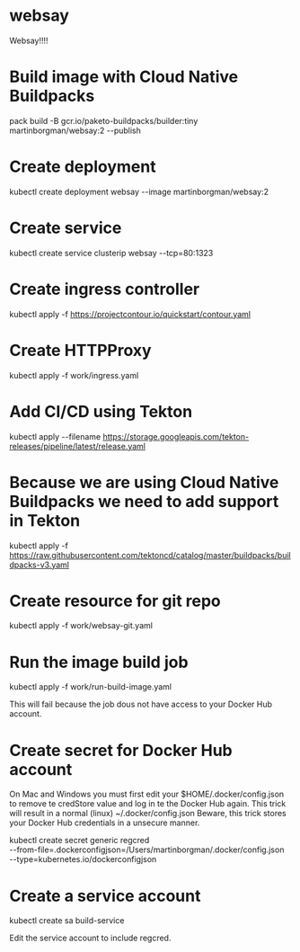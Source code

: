 # websay

Websay!!!!

# Build image with Cloud Native Buildpacks

pack build -B gcr.io/paketo-buildpacks/builder:tiny martinborgman/websay:2 --publish

# Create deployment

kubectl create deployment websay --image martinborgman/websay:2

# Create service

kubectl create service clusterip websay --tcp=80:1323

# Create ingress controller

kubectl apply -f https://projectcontour.io/quickstart/contour.yaml

# Create HTTPProxy

kubectl apply -f work/ingress.yaml

# Add CI/CD using Tekton

kubectl apply --filename https://storage.googleapis.com/tekton-releases/pipeline/latest/release.yaml

# Because we are using Cloud Native Buildpacks we need to add support in Tekton

kubectl apply -f https://raw.githubusercontent.com/tektoncd/catalog/master/buildpacks/buildpacks-v3.yaml

# Create resource for git repo

kubectl apply -f work/websay-git.yaml 

# Run the image build job

kubectl apply -f work/run-build-image.yaml 

This will fail because the job dous not have access to your Docker Hub account.

# Create secret for Docker Hub account

On Mac and Windows you must first edit your $HOME/.docker/config.json to remove te credStore value and log in te the Docker Hub again. This trick will result in a normal (linux) ~/.docker/config.json
Beware, this trick stores your Docker Hub credentials in a unsecure manner.

kubectl create secret generic regcred \
        --from-file=.dockerconfigjson=/Users/martinborgman/.docker/config.json \
        --type=kubernetes.io/dockerconfigjson

# Create a service account

kubectl create sa build-service

Edit the service account to include regcred.

 